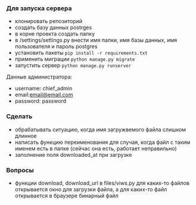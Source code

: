### Для запуска сервера
- клонировать репозиторий
- создать базу данных postrges
- в корне проекта создать папку
- в /settings/settings.py внести имя папки, имя базы данных, имя пользователя и пароль postgres
- установить пакеты `pip install -r requirements.txt`
- применить миграции `python manage.py migrate`
- запустить сервер `python manage.py runserver`

Данные администратора:
- username: chief_admin
- email:email@email.com
- password: password
  
### Сделать
- обрабатывать ситуацию, когда имя загружвемого файла слишком длинное
- написать функцию переименования для случая, когда файл с таким именем есть в папке (сейчас она есть, работает неправильно)
- заполнение поля downloaded_at при загрузке

### Вопросы
- функции download, download_url в files/viws.py для каких-то файлов открывается окно для загрузки файла, а для каких-то файл открывается в браузере бинарный файл
